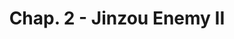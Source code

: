 ---
kgs_layout: "manga_chapter"
title: "Chap. 2 - Jinzou Enemy II"
description: "Une explosion retentit dans le centre commercial et Shintaro se retrouve pris en otage par un groupe terroriste.\nL'adolescent s'en sortira-t-il ?"
cover: 1.webp
---